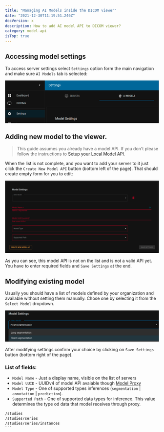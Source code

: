 ```yaml
---
title: "Managing AI Models inside the DICOM viewer"
date: "2021-12-30T11:19:51.246Z"
docVersion: x
description: How to add AI model API to DICOM viewer?
category: model-api
isTop: true
---
```


## Accessing model settings

To access server settings select `Settings` option form the main navigation and make sure `AI Models` tab is selected:

![Model nav link](./model-settings-nav.png)

## Adding new model to the viewer.

> This guide assumes you already have a model API. If you don't please follow the instructions to [Setup your Local Model API](/latest/setting-up-local-model-api).

When the list is not complete, and you want to add your server to it just click the `Create New Model API` button (bottom left of the page). That should create empty form for you to edit:

![New server form](./new-model-form.png)

As you can see, this model API is not on the list and is not a valid API yet. You have to enter required fields and `Save Settings` at the end.

## Modifying existing model

Usually you should have a list of models defined by your organization and available without setting them manually. Chose one by selecting it from the `Select Model` dropdown.

![List of servers](./list-of-models.png)

After modifying settings confirm your choice by clicking on `Save Settings` button (bottom right of the page).

### List of fields:
- `Model Name` - Just a display name, visible on the list of servers
- `Model UUID` - UUIDv4 of model API avaiable though [Model Proxy](/latest/model-proxy)
- `Model Type` - One of supported types inferences (`segmentation` | `annotation` | `prediction`).
- `Supported Path` - One of supported data types for inference. This value determines the type od data that model receives through proxy.
````shell
/studies
/studies/series
/studies/series/instances
```